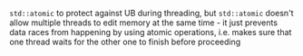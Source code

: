 `std::atomic` to protect against UB during threading, but `std::atomic` doesn't allow multiple threads to edit memory at the same time - it just prevents data races from happening by using atomic operations, i.e. makes sure that one thread waits for the other one to finish before proceeding